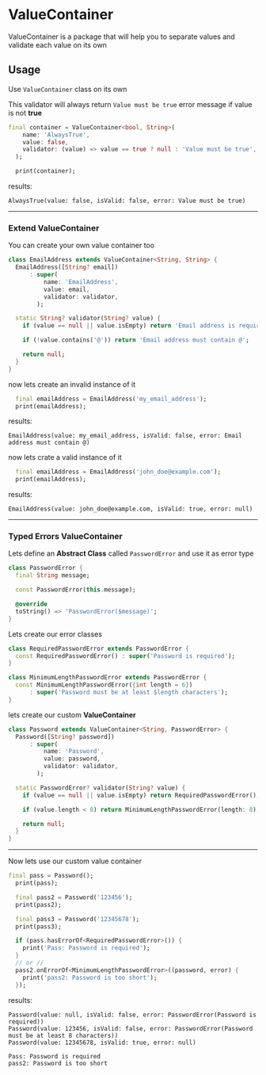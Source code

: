 # ValueContainer

ValueContainer is a package that will help you to separate values and validate each value on its own

## Usage

Use `ValueContainer` class on its own

This validator will always return `Value must be true` error message if value is not __true__

```dart
final container = ValueContainer<bool, String>(
    name: 'AlwaysTrue',
    value: false,
    validator: (value) => value == true ? null : 'Value must be true',
  );

  print(container);
```

results:

```text
AlwaysTrue(value: false, isValid: false, error: Value must be true)
```

____

### Extend ValueContainer

You can create your own value container too

```dart
class EmailAddress extends ValueContainer<String, String> {
  EmailAddress([String? email])
      : super(
          name: 'EmailAddress',
          value: email,
          validator: validator,
        );

  static String? validator(String? value) {
    if (value == null || value.isEmpty) return 'Email address is required';

    if (!value.contains('@')) return 'Email address must contain @';

    return null;
  }
}
```

now lets create an invalid instance of it

```dart
  final emailAddress = EmailAddress('my_email_address');
  print(emailAddress);

```

results:

```text
EmailAddress(value: my_email_address, isValid: false, error: Email address must contain @)
```

now lets crate a valid instance of it

```dart
  final emailAddress = EmailAddress('john_doe@example.com');
  print(emailAddress);

```

results:

```text
EmailAddress(value: john_doe@example.com, isValid: true, error: null)
```

____

### Typed Errors ValueContainer

Lets define an __Abstract Class__ called `PasswordError` and use it as error type

```dart
class PasswordError {
  final String message;

  const PasswordError(this.message);

  @override
  toString() => 'PasswordError($message)';
}
```

Lets create our error classes

```dart
class RequiredPasswordError extends PasswordError {
  const RequiredPasswordError() : super('Password is required');
}

class MinimumLengthPasswordError extends PasswordError {
  const MinimumLengthPasswordError({int length = 6})
      : super('Password must be at least $length characters');
}
```

lets create our custom __ValueContainer__

```dart
class Password extends ValueContainer<String, PasswordError> {
  Password([String? password])
      : super(
          name: 'Password',
          value: password,
          validator: validator,
        );

  static PasswordError? validator(String? value) {
    if (value == null || value.isEmpty) return RequiredPasswordError();

    if (value.length < 8) return MinimumLengthPasswordError(length: 8);

    return null;
  }
}
```

____

Now lets use our custom value container

```dart
final pass = Password();
  print(pass);

  final pass2 = Password('123456');
  print(pass2);

  final pass3 = Password('12345678');
  print(pass3);

  if (pass.hasErrorOf<RequiredPasswordError>()) {
    print('Pass: Password is required');
  }
  // or //
  pass2.onErrorOf<MinimumLengthPasswordError>((password, error) {
    print('pass2: Password is too short');
  });
```

results:

```text
Password(value: null, isValid: false, error: PasswordError(Password is required))
Password(value: 123456, isValid: false, error: PasswordError(Password must be at least 8 characters))
Password(value: 12345678, isValid: true, error: null)

Pass: Password is required
pass2: Password is too short
```
